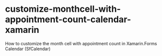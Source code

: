 # customize-monthcell-with-appointment-count-calendar-xamarin
How to customize the month cell with appointment count in Xamarin.Forms Calendar (SfCalendar)
